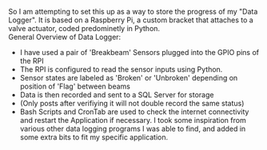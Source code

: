 So I am attempting to set this up as a way to store the progress of my "Data Logger". 
It is based on a Raspberry Pi, a custom bracket that attaches to a valve actuator, coded predominetly in Python.  
General Overview of Data Logger:
  - I have used a pair of 'Breakbeam' Sensors plugged into the GPIO pins of the RPI
  - The RPI is configured to read the sensor inputs using Python.
  - Sensor states are labeled as 'Broken' or 'Unbroken' depending on position of 'Flag' between beams
  - Data is then recorded and sent to a SQL Server for storage
  - (Only posts after verifiying it will not double record the same status)
  - Bash Scripts and CronTab are used to check the internet connectivity and restart the Application if necessary.
I took some inspiration from various other data logging programs I was able to find, and added in some extra bits to fit my specific application.
